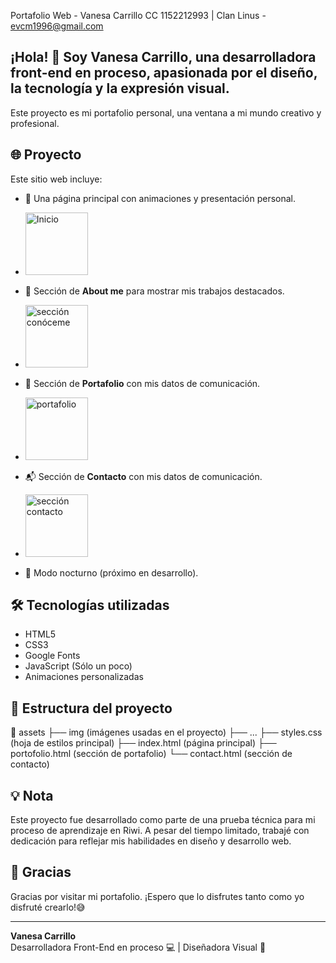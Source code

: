 Portafolio Web - Vanesa Carrillo CC 1152212993 | Clan Linus - evcm1996@gmail.com


## ¡Hola! 👋 Soy **Vanesa Carrillo**, una desarrolladora front-end en proceso, apasionada por el diseño, la tecnología y la expresión visual. 
Este proyecto es mi portafolio personal, una ventana a mi mundo creativo y profesional.

## 🌐 Proyecto

Este sitio web incluye:

- 🎨 Una página principal con animaciones y presentación personal.
- <img src="./assets/screenshots/home.png" alt="Inicio" width="100"/>
- 💼 Sección de **About me** para mostrar mis trabajos destacados.
- <img src="./assets/screenshots/aboutme.png" alt="sección conóceme" width="100"/>
- 📒 Sección de **Portafolio** con mis datos de comunicación.
- <img src="./assets/screenshots/contact.png" alt="portafolio" width="100"/>
- 📬 Sección de **Contacto** con mis datos de comunicación.
- <img src="./assets/screenshots/contact.png" alt="sección contacto" width="100"/>

- 🌙 Modo nocturno (próximo en desarrollo).

## 🛠️ Tecnologías utilizadas

- HTML5
- CSS3
- Google Fonts
- JavaScript (Sólo un poco)
- Animaciones personalizadas

## 📂 Estructura del proyecto

📁 assets
├── img (imágenes usadas en el proyecto)
├── ...
├── styles.css (hoja de estilos principal)
├── index.html (página principal)
├── portofolio.html (sección de portafolio)
└── contact.html (sección de contacto)


## 💡 Nota

Este proyecto fue desarrollado como parte de una prueba técnica para mi proceso de aprendizaje en Riwi. A pesar del tiempo limitado, trabajé con dedicación para reflejar mis habilidades en diseño y desarrollo web.

## 🙏 Gracias

Gracias por visitar mi portafolio. ¡Espero que lo disfrutes tanto como yo disfruté crearlo!😅

---

**Vanesa Carrillo**  
Desarrolladora Front-End en proceso 💻 | Diseñadora Visual 🎨


﻿
